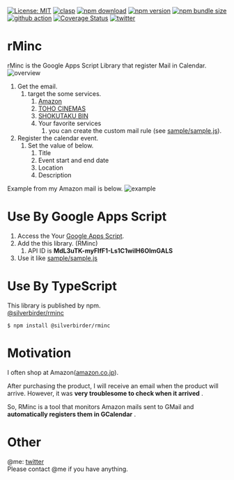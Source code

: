 [![License: MIT](https://img.shields.io/npm/l/@silverbirder/rminc.svg)](https://opensource.org/licenses/MIT)
[![clasp](https://img.shields.io/badge/built%20with-clasp-4285f4.svg)](https://github.com/google/clasp)
[![npm download](https://img.shields.io/npm/dt/@silverbirder/rminc.svg)](https://www.npmjs.com/package/@silverbirder/rminc)
[![npm version](https://img.shields.io/npm/v/@silverbirder/rminc)](https://www.npmjs.com/package/@silverbirder/rminc)
[![npm bundle size](https://img.shields.io/bundlephobia/min/@silverbirder/rminc)](https://www.npmjs.com/package/@silverbirder/rminc)
[![github action](https://img.shields.io/github/workflow/status/Silver-birder/rMinc/main)](https://github.com/Silver-birder/rMinc/actions)
[![Coverage Status](https://coveralls.io/repos/github/Silver-birder/rMinc/badge.svg?branch=master)](https://coveralls.io/github/Silver-birder/rMinc?branch=master)
[![twitter](https://img.shields.io/twitter/url?style=social&url=https%3A%2F%2Ftwitter.com%2Fsilver_birder)](https://twitter.com/silver_birder)

# rMinc
rMinc is the Google Apps Script Library that register Mail in Calendar.
![overview](https://res.cloudinary.com/silverbirder/image/upload/v1581769421/rMinc/rMinc_overview.png)

1. Get the email.
    1. target the some services.
        1. [Amazon](https://www.amazon.co.jp/)
        1. [TOHO CINEMAS](https://www.tohotheater.jp/)
        1. [SHOKUTAKU BIN](https://shokutakubin.com/)
        1. Your favorite services
           1. you can create the custom mail rule (see [sample/sample.js](https://github.com/Silver-birder/rMinc/blob/master/sample/sample.js)).
1. Register the calendar event.
    1. Set the value of below.
        1. Title
        1. Event start and end date
        1. Location
        1. Description

Example from my Amazon mail is below.
![example](https://res.cloudinary.com/silverbirder/image/upload/v1581760683/rMinc/rMinc_sample.png)

# Use By Google Apps Script

1. Access the Your [Google Apps Script](https://script.google.com).
1. Add the this library. (RMinc)
   1. API ID is  **MdL3uTK-myFlfF1-Ls1C1wiIH6OImGALS** 
1. Use it like [sample/sample.js](https://github.com/Silver-birder/rMinc/blob/master/sample/sample.js)

# Use By TypeScript

This library is published by npm.  
[@silverbirder/rminc](https://www.npmjs.com/package/@silverbirder/rminc)

```
$ npm install @silverbirder/rminc
```

# Motivation
I often shop at Amazon([amazon.co.jp](https://www.amazon.co.jp/)).

After purchasing the product, I will receive an email when the product will arrive.
However, it was **very troublesome to check when it arrived** .

So, RMinc is a tool that monitors Amazon mails sent to GMail and **automatically registers them in GCalendar** .

# Other
@me: [twitter](https://twitter.com/silver_birder)  
Please contact @me if you have anything.

